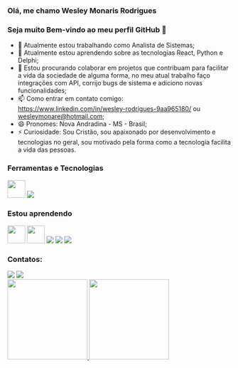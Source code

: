 ### Olá, me chamo Wesley Monaris Rodrigues
### Seja muito Bem-vindo ao meu perfil GitHub 👋

- 🔭 Atualmente estou trabalhando como Analista de Sistemas;
- 🌱 Atualmente estou aprendendo sobre as tecnologias React, Python e Delphi;
- 👯 Estou procurando colaborar em projetos que contribuam para facilitar a vida da sociedade de alguma forma, no meu atual trabalho faço integrações com API, corrijo bugs de sistema e adiciono novas funcionalidades;
- 📫 Como entrar em contato comigo: https://www.linkedin.com/in/wesley-rodrigues-9aa965180/ ou wesleymonare@hotmail.com;
- 😄 Pronomes: Nova Andradina - MS - Brasil;
- ⚡ Curiosidade: Sou Cristão, sou apaixonado por desenvolvimento e tecnologias no geral, sou motivado pela forma como a tecnologia facilita a vida das pessoas.

### Ferramentas e Tecnologias

<img src="https://cdn.jsdelivr.net/gh/devicons/devicon/icons/git/git-original.svg" width="40" height="40"/>
<img src="https://cdn.jsdelivr.net/gh/devicons/devicon/icons/java/java-original.svg" />



### Estou aprendendo

<img src="https://cdn.jsdelivr.net/gh/devicons/devicon/icons/java/java-original.svg" width="40" height="40"/> 
<img src="https://cdn.jsdelivr.net/gh/devicons/devicon/icons/linux/linux-original.svg" width="40" height="40"/>
<img src="https://cdn.jsdelivr.net/gh/devicons/devicon/icons/html5/html5-original.svg" />
<img src="https://cdn.jsdelivr.net/gh/devicons/devicon/icons/css3/css3-original.svg" />
<img src="https://cdn.jsdelivr.net/gh/devicons/devicon/icons/javascript/javascript-original.svg" />

### Contatos:

<div>
<a href="https://instagram.com/wesleymonaris" target="_blank"><img src="https://img.shields.io/badge/-Instagram-%23E4405F?style=for-the-badge&logo=instagram&logoColor=white" target="_blank"></a>
<a href="https://www.linkedin.com/in/wesley-rodrigues-9aa965180/" target="_blank"><img src="https://img.shields.io/badge/-LinkedIn-%230077B5?style=for-the-badge&logo=linkedin&logoColor=white" target="_blank"></a>   
</div>

<div>
<a href="https://github.com/WesleyMR77">
<img height="180em" src="https://github-readme-stats.vercel.app/api/top-langs/?username=WesleyMR77&layout=compact&langs_count=7&theme=dracula"/>
<img height="180em" src="https://github-readme-stats.vercel.app/api?username=WesleyMR77&show_icons=true&theme=dracula&include_all_commits=true&count_private=true"/>
</div>

